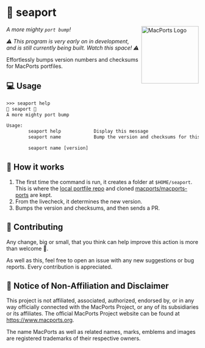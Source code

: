 # 🌊 seaport

<img src="https://avatars2.githubusercontent.com/u/4225322?s=280&v=4" align="right"
     alt="MacPorts Logo" width="150">

*A more mighty `port bump`!*

*⚠️ This program is very early on in development, and is still currently being built. Watch this space! ⚠️*

Effortlessly bumps version numbers and checksums for MacPorts portfiles.

## 💻 Usage

```txt
>>> seaport help
🌊 seaport 🌊
A more mighty port bump

Usage:
        seaport help            Display this message
        seaport name            Bump the version and checksums for this port

        seaport name [version]
```

## 📨 How it works

1) The first time the command is run, it creates a folder at `$HOME/seaport`. This is where the [local portfile repo](https://guide.macports.org/chunked/development.local-repositories.html) and cloned [macports/macports-ports](https://github.com/macports/macports-ports) are kept.
2) From the livecheck, it determines the new version.
3) Bumps the version and checksums, and then sends a PR.

## 🔨 Contributing

Any change, big or small, that you think can help improve this action is more than welcome 🎉.

As well as this, feel free to open an issue with any new suggestions or bug reports. Every contribution is appreciated.

## 📒 Notice of Non-Affiliation and Disclaimer

This project is not affiliated, associated, authorized, endorsed by, or in any way officially connected with the MacPorts Project, or any of its subsidiaries or its affiliates. The official MacPorts Project website can be found at <https://www.macports.org>.

The name MacPorts as well as related names, marks, emblems and images are registered trademarks of their respective owners.

